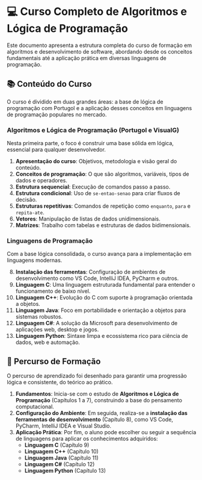 # 💻 Curso Completo de Algoritmos e Lógica de Programação

Este documento apresenta a estrutura completa do curso de formação em algoritmos e desenvolvimento de software, abordando desde os conceitos fundamentais até a aplicação prática em diversas linguagens de programação.

## 📚 Conteúdo do Curso

O curso é dividido em duas grandes áreas: a base de lógica de programação com Portugol e a aplicação desses conceitos em linguagens de programação populares no mercado.

### **Algoritmos e Lógica de Programação (Portugol e VisualG)**

Nesta primeira parte, o foco é construir uma base sólida em lógica, essencial para qualquer desenvolvedor.

1.  **Apresentação do curso**: Objetivos, metodologia e visão geral do conteúdo.
2.  **Conceitos de programação**: O que são algoritmos, variáveis, tipos de dados e operadores.
3.  **Estrutura sequencial**: Execução de comandos passo a passo.
4.  **Estrutura condicional**: Uso de `se-entao-senao` para criar fluxos de decisão.
5.  **Estruturas repetitivas**: Comandos de repetição como `enquanto`, `para` e `repita-ate`.
6.  **Vetores**: Manipulação de listas de dados unidimensionais.
7.  **Matrizes**: Trabalho com tabelas e estruturas de dados bidimensionais.

### **Linguagens de Programação**

Com a base lógica consolidada, o curso avança para a implementação em linguagens modernas.

8.  **Instalação das ferramentas**: Configuração de ambientes de desenvolvimento como VS Code, IntelliJ IDEA, PyCharm e outros.
9.  **Linguagem C**: Uma linguagem estruturada fundamental para entender o funcionamento de baixo nível.
10. **Linguagem C++**: Evolução do C com suporte à programação orientada a objetos.
11. **Linguagem Java**: Foco em portabilidade e orientação a objetos para sistemas robustos.
12. **Linguagem C#**: A solução da Microsoft para desenvolvimento de aplicações web, desktop e jogos.
13. **Linguagem Python**: Sintaxe limpa e ecossistema rico para ciência de dados, web e automação.

## 🚀 Percurso de Formação

O percurso de aprendizado foi desenhado para garantir uma progressão lógica e consistente, do teórico ao prático.

1.  **Fundamentos**: Inicia-se com o estudo de **Algoritmos e Lógica de Programação** (Capítulos 1 a 7), construindo a base do pensamento computacional.
2.  **Configuração do Ambiente**: Em seguida, realiza-se a **instalação das ferramentas de desenvolvimento** (Capítulo 8), como VS Code, PyCharm, IntelliJ IDEA e Visual Studio.
3.  **Aplicação Prática**: Por fim, o aluno pode escolher ou seguir a sequência de linguagens para aplicar os conhecimentos adquiridos:
    - **Linguagem C** (Capítulo 9)
    - **Linguagem C++** (Capítulo 10)
    - **Linguagem Java** (Capítulo 11)
    - **Linguagem C#** (Capítulo 12)
    - **Linguagem Python** (Capítulo 13)